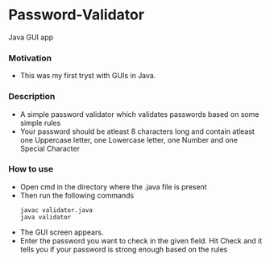 # Password-Validator
Java GUI app

### Motivation
* This was my first tryst with GUIs in Java.

### Description
* A simple password validator which validates passwords based on some simple rules
* Your password should be atleast 8 characters long and contain atleast one Uppercase letter, one Lowercase letter, one Number and one Special Character

### How to use
* Open cmd in the directory where the .java file is present
* Then run the following commands
  ```console
  javac validator.java
  java validator
  ```
* The GUI screen appears.
* Enter the password you want to check in the given field. Hit Check and it tells you if your password is strong enough based on the rules
